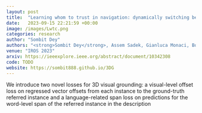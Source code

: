 ```yaml
---
layout: post
title:  "Learning whom to trust in navigation: dynamically switching between classical and neural planning"
date:   2023-09-15 22:21:59 +00:00
image: /images/Lwtc.png
categories: research
author: "Sombit Dey"
authors: "<strong>Sombit Dey</strong>, Assem Sadek, Gianluca Monaci, Boris Chidlovskii, Christian Wolf"
venue: "IROS 2023"
arxiv: https://ieeexplore.ieee.org/abstract/document/10342308
code: TODO
website: https://sombit888.github.io/3DG
---
```

We introduce two novel losses for 3D visual grounding: a visual-level offset loss on regressed vector offsets from each instance to the ground-truth referred instance and a language-related span loss on predictions for the word-level span of the referred instance in the description